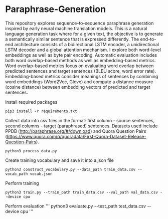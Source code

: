 # Paraphrase-Generation

This repository explores sequence-to-sequence paraphrase generation inspired by early neural machine translation models. This is a natural language generation task where for a given text, the objective is to generate a semantically similar sentence that is expressed differently. The end-to-end architecture consists of a bidirectional LSTM encoder, a unidirectional LSTM decoder and a global attention mechanism. I explore both word-level embeddings as well as byte pair encoding. 
Automatic evaluation includes both word overlap-based methods as well as embedding-based metrics. Word overlap-based metrics focus on evaluating word overlap between predicted sentences and target sentences (BLEU score, word error rate). Embedding-based metrics consider meanings of sentences by combining word embeddings (Word2Vec, Glove) and compute a distance measure (cosine distance) between embedding vectors of predicted and target sentences.   

Install required packages
```
pip3 install -r requirements.txt
```

Collect data into csv files in the format: first column - source sentences, second columns - target (paraphrased) sentences.
Datasets used include PPDB (http://paraphrase.org/#/download) and Quora Question Pairs (https://www.quora.com/q/quoradata/First-Quora-Dataset-Release-Question-Pairs).

```
python3 process_data.py
``` 

Create training vocabulary and save it into a json file
```
python3 construct_vocabulary.py --data_path train_data.csv --vocab_path vocab.json
```

Perform training
```
python3 train.py --train_path train_data.csv --val_path val_data.csv --device cpu
```

Perform evaluation 
'''
python3 evaluate.py --test_path test_data.csv --device cpu
''' 
